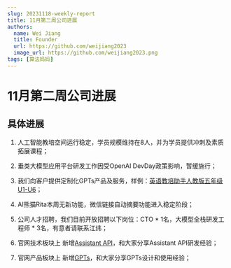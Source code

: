 ```yaml
---
slug: 20231118-weekly-report
title: 11月第二周公司进展
authors:
  name: Wei Jiang
  title: Founder
  url: https://github.com/weijiang2023
  image_url: https://github.com/weijiang2023.png
tags: [算法妈妈]
---
```


# 11月第二周公司进展
## 具体进展

1. 人工智能教培空间运行稳定，学员规模维持在8人，并为学员提供冲刺及素质拓展课程；

2. 垂类大模型应用平台研发工作因受OpenAI DevDay政策影响，暂缓施行；

3. 我们向客户提供定制化GPTs产品及服务，样例：[英语教培助手人教版五年级U1-U6](https://chat.openai.com/g/g-6hiuh8xlq-ying-yu-jiao-pei-zhu-shou-ren-jiao-ban-wu-nian-ji-u1-u6)；

4. AI熊猫Rita本周无新功能，微信链接自动摘要功能进入稳定阶段；

5. 公司人才招聘，我们目前开放招聘以下岗位：CTO * 1名，大模型全栈研发工程师 * 3名，有意者请联系江纬；

6. 官网技术板块上 新增[Assistant API](https://www.algmon.com/docs/assistantAPI/intro)，和大家分享Assistant API研发经验；

7. 官网产品板块上 新增[GPTs](https://www.algmon.com/docs/gpts/intro)，和大家分享GPTs设计和使用经验；